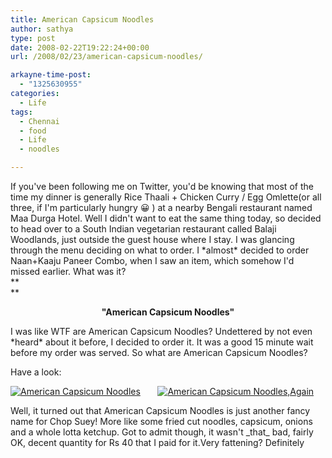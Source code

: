 ```yaml
---
title: American Capsicum Noodles
author: sathya
type: post
date: 2008-02-22T19:22:24+00:00
url: /2008/02/23/american-capsicum-noodles/

arkayne-time-post:
  - "1325630955"
categories:
  - Life
tags:
  - Chennai
  - food
  - Life
  - noodles

---
```

If you've been following me on Twitter, you'd be knowing that most of the time my dinner is generally Rice Thaali + Chicken Curry / Egg Omlette(or all three, if I'm particularly hungry 😀 ) at a nearby Bengali restaurant named Maa Durga Hotel. Well I didn't want to eat the same thing today, so decided to head over to a South Indian vegetarian restaurant called Balaji Woodlands, just outside the guest house where I stay. I was glancing through the menu deciding on what to order. I \*almost\* decided to order Naan+Kaaju Paneer Combo, when I saw an item, which somehow I'd missed earlier. What was it?  
**  
** 

<p align="center">
  <strong>"American Capsicum Noodles"</strong>
</p>

I was like WTF are American Capsicum Noodles? Undettered by not even \*heard\* about it before, I decided to order it. It was a good 15 minute wait before my order was served. So what are American Capsicum Noodles?

Have a look:

<!--more-->

  
[![American Capsicum Noodles][1]][2]       [![American Capsicum Noodles,Again][3]][4]

Well, it turned out that American Capsicum Noodles is just another fancy name for Chop Suey! More like some fried cut noodles, capsicum, onions and a whole lotta ketchup. Got to admit though, it wasn't \_that\_ bad, fairly OK, decent quantity for Rs 40 that I paid for it.Very fattening? Definitely

 [1]: https://farm4.static.flickr.com/3079/2283619985_e77bbb0ba6_m.jpg
 [2]: https://www.flickr.com/photos/sathyabhat/2283619985/ "American Capsicum Noodles"
 [3]: https://farm4.static.flickr.com/3212/2284404608_c917b033d9_m.jpg
 [4]: https://www.flickr.com/photos/sathyabhat/2284404608/ "American Capsicum Noodles, Again"
